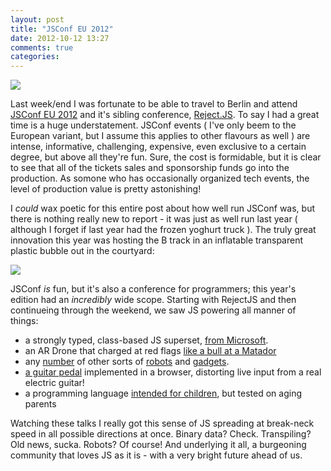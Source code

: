 ```yaml
---
layout: post
title: "JSConf EU 2012"
date: 2012-10-12 13:27
comments: true
categories: 
---
```


<img src="https://lh4.googleusercontent.com/-xK1ZlsxjFok/UHh9ZexV2QI/AAAAAAAAD6o/2qToAZX0Tng/s766/IMG_20121009_135502.jpg">

Last week/end I was fortunate to be able to travel to Berlin and attend <a target="_blank" href="http://2012.jsconf.eu/">JSConf EU 2012</a> and it's sibling conference, <a target="_blank" href="http://rejectjs.org/">Reject.JS</a>. To say I had a great time is a huge understatement. JSConf events ( I've only beem to the European variant, but I assume this applies to other flavours as well ) are intense, informative, challenging, expensive, even exclusive to a certain degree, but above all they're fun. Sure, the cost is formidable, but it is clear to see that all of the tickets sales and sponsorship funds go into the production. As somone who has occasionally organized tech events, the level of production value is pretty astonishing!

I *could* wax poetic for this entire post about how well run JSConf was, but there is nothing really new to report - it was just as well run last year ( although I forget if last year had the frozen yoghurt truck ). The truly great innovation this year was hosting the B track in an inflatable transparent plastic bubble out in the courtyard:

<img src="https://lh4.googleusercontent.com/-h0Ik2GLGxis/UHh9ZbAzaMI/AAAAAAAAD6o/xw24SR4rVkM/s766/IMG_20121007_160101.jpg">

JSConf *is* fun, but it's also a conference for programmers; this year's edition had an *incredibly* wide scope. Starting with RejectJS and then continueing through the weekend, we saw JS powering all manner of things:

* a strongly typed, class-based JS superset, <a target="_blank" href="http://lanyrd.com/2012/jsconfeu/syxtx/">from Microsoft</a>.
* an AR Drone that charged at red flags <a target="_blank" href="https://lh5.googleusercontent.com/-TSgEIa_ya_g/UHaTPyA6UcI/AAAAAAAAAHo/MVzEaFJ0AbI/s766/IMG_6475.JPG">like a bull at a Matador</a>
* any <a target="_blank" href="http://lanyrd.com/2012/jsconfeu/syxwd/">number</a> of other sorts of <a target="_blank" href="http://lanyrd.com/2012/jsconfeu/syxwg/">robots</a> and <a target="_blank" href="http://lanyrd.com/2012/jsconfeu/syxwf/">gadgets</a>.
* <a target="_blank" href="http://lanyrd.com/2012/jsconfeu/syxrq/">a guitar pedal</a> implemented in a browser, distorting live input from a real electric guitar!
* a programming language <a target="_blank" href="http://lanyrd.com/2012/jsconfeu/syxqr/">intended for children</a>, but tested on aging parents

Watching these talks I really got this sense of JS spreading at break-neck speed in all possible directions at once. Binary data? Check. Transpiling? Old news, sucka. Robots? Of course! And underlying it all, a burgeoning community that loves JS as it is - with a very bright future ahead of us.
